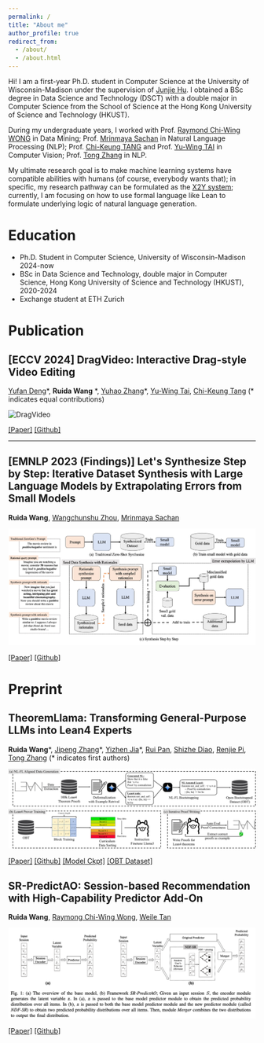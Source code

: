 ```yaml
---
permalink: /
title: "About me"
author_profile: true
redirect_from: 
  - /about/
  - /about.html
---
```


Hi! I am a first-year Ph.D. student in Computer Science at the University of Wisconsin-Madison under the supervision of [Junjie Hu](https://junjiehu.github.io/). I obtained a BSc degree in Data Science and Technology (DSCT) with a double major in Computer Science from the School of Science at the Hong Kong University of Science and Technology (HKUST). 

During my undergraduate years, I worked with Prof. [Raymond Chi-Wing WONG](https://www.cse.ust.hk/~raywong/) in Data Mining; Prof. [Mrinmaya Sachan](https://www.mrinmaya.io/) in Natural Language Processing (NLP); Prof. [Chi-Keung TANG](https://cse.hkust.edu.hk/~cktang/bio.html) and Prof. [Yu-Wing TAI](https://yuwingtai.github.io/) in Computer Vision; Prof. [Tong Zhang](https://tongzhang-ml.org/) in NLP.

My ultimate research goal is to make machine learning systems have compatible abilities with humans (of course, everybody wants that); in specific, my research pathway can be formulated as the [X2Y system](https://x.com/RickyRDWang/status/1736426770734502090); currently, I am focusing on how to use formal language like Lean to formulate underlying logic of natural language generation.

Education
===
* Ph.D. Student in Computer Science, University of Wisconsin-Madison 2024-now
* BSc in Data Science and Technology, double major in Computer Science, Hong Kong University of Science and Technology (HKUST), 2020-2024
* Exchange student at ETH Zurich

Publication
===

## \[ECCV 2024\] DragVideo: Interactive Drag-style Video Editing

[Yufan Deng](https://yfde.cc/)\*, **Ruida Wang** \*, [Yuhao Zhang](https://yzhanglp.com/)\*, [Yu-Wing Tai](https://yuwingtai.github.io/), [Chi-Keung Tang](http://www.cs.ust.hk/~cktang/) (\* indicates equal contributions)

![DragVideo](../assets/images/dragvideo.gif)

<!-- <img src="../assets/images/dragvideo.gif" alt="DragVideo" style="width:200%;"> -->

[\[Paper\]](https://arxiv.org/abs/2312.02216) [\[Github\]](https://github.com/RickySkywalker/DragVideo-Official)


---

## \[EMNLP 2023 (Findings)\] Let's Synthesize Step by Step: Iterative Dataset Synthesis with Large Language Models by Extrapolating Errors from Small Models

**Ruida Wang**, [Wangchunshu Zhou](https://michaelzhouwang.github.io/), [Mrinmaya Sachan](https://www.mrinmaya.io/)

![S3](../assets/images/S3-MainPlot.jpg)

[\[Paper\]](https://aclanthology.org/2023.findings-emnlp.791/) [\[Github\]](https://github.com/RickySkywalker/Synthesis_Step-by-Step_Official)


Preprint
===

## TheoremLlama: Transforming General-Purpose LLMs into Lean4 Experts

**Ruida Wang**\*, [Jipeng Zhang](https://2003pro.github.io/)\*, [Yizhen Jia](https://github.com/wheresmyhair)\*, [Rui Pan](https://github.com/research4pan), [Shizhe Diao](https://shizhediao.github.io/), [Renjie Pi](https://pipilurj.github.io/), [Tong Zhang](https://tongzhang-ml.org/) (\* indicates first authors)

![TheoremLlama](../assets/images/TheoremLlama-MainPlot.png)

[\[Paper\]](https://arxiv.org/abs/2407.03203/ ) [\[Github\]](https://github.com/RickySkywalker/TheoremLlama) [\[Model Ckpt\]](https://huggingface.co/RickyDeSkywalker/TheoremLlama) [\[OBT Dataset\]](https://huggingface.co/datasets/RickyDeSkywalker/OpenBootstrappedTheorem) 

## SR-PredictAO: Session-based Recommendation with High-Capability Predictor Add-On

**Ruida Wang**, [Raymong Chi-Wing Wong](https://www.cse.ust.hk/~raywong/), [Weile Tan](https://scholar.google.com/citations?user=lj7cW2oAAAAJ&hl=zh-CN)

![SR-PredAO](../assets/images/SR-PredAO-MailPlot.png)

[\[Paper\]](https://arxiv.org/abs/2309.12218) [\[Github\]](https://github.com/rickyskywalker/sr-predictao-official)

